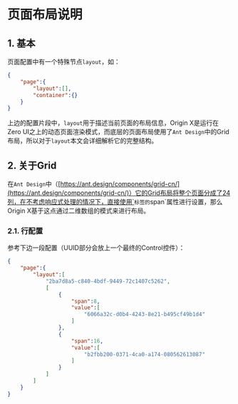 # 页面布局说明

## 1. 基本

页面配置中有一个特殊节点`layout`，如：

```json
{
    "page":{
        "layout":[],
        "container":{}
    }
}
```

上边的配置片段中，`layout`用于描述当前页面的布局信息，Origin X是运行在Zero UI之上的动态页面渲染模式，而底层的页面布局使用了`Ant Design`中的Grid布局，所以对于`layout`本文会详细解析它的完整结构。

## 2. 关于Grid

在`Ant Design`中（[https://ant.design/components/grid-cn/](https://ant.design/components/grid-cn/)）它的Grid布局将整个页面分成了24列，在不考虑响应式处理的情况下，直接使用`<Col>`标签的`span`属性进行设置，那么Origin X基于这点通过二维数组的模式来进行布局。

### 2.1. 行配置

参考下边一段配置（UUID部分会放上一个最终的Control控件）：

```json
{
    "page":{
        "layout":[
            "2ba7d8a5-c840-4bdf-9449-72c1407c5262",
            [
                {
                    "span":8,
                    "value":[
                        "6066a32c-d0b4-4243-8e21-b495cf49b1d4"
                    ]
                },
                {
                    "span":16,
                    "value":[
                        "b2fbb200-0371-4ca0-a174-080562613087"
                    ]
                }
            ]
        ]
    }
}
```




